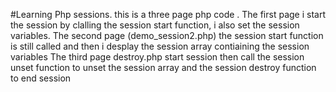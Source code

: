 #Learning Php sessions.
this is a three page php code .
The first page i start the session by clalling the session start function,
i also set the session variables.
The second page (demo_session2.php) the session start function is still called and then i desplay the session array contiaining the session variables
The third page destroy.php start session then call the session unset function to unset the session array and the session destroy function to end session